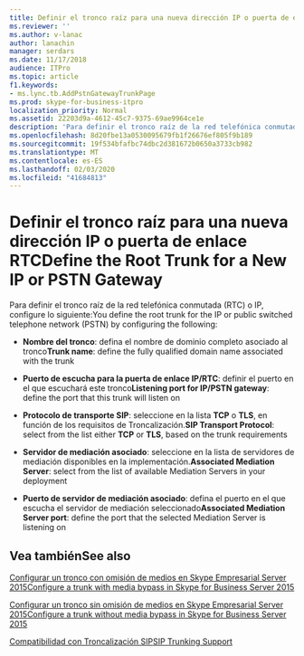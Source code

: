 ```yaml
---
title: Definir el tronco raíz para una nueva dirección IP o puerta de enlace RTC
ms.reviewer: ''
ms.author: v-lanac
author: lanachin
manager: serdars
ms.date: 11/17/2018
audience: ITPro
ms.topic: article
f1.keywords:
- ms.lync.tb.AddPstnGatewayTrunkPage
ms.prod: skype-for-business-itpro
localization_priority: Normal
ms.assetid: 22203d9a-4612-45c7-9375-69ae9964ce1e
description: 'Para definir el tronco raíz de la red telefónica conmutada (RTC) o IP, configure lo siguiente:'
ms.openlocfilehash: 8d20fbe13a0530095679fb1f26676ef805f9b189
ms.sourcegitcommit: 19f534bfafbc74dbc2d381672b0650a3733cb982
ms.translationtype: MT
ms.contentlocale: es-ES
ms.lasthandoff: 02/03/2020
ms.locfileid: "41684813"
---
```

# <a name="define-the-root-trunk-for-a-new-ip-or-pstn-gateway"></a><span data-ttu-id="e07d1-103">Definir el tronco raíz para una nueva dirección IP o puerta de enlace RTC</span><span class="sxs-lookup"><span data-stu-id="e07d1-103">Define the Root Trunk for a New IP or PSTN Gateway</span></span>

<span data-ttu-id="e07d1-104">Para definir el tronco raíz de la red telefónica conmutada (RTC) o IP, configure lo siguiente:</span><span class="sxs-lookup"><span data-stu-id="e07d1-104">You define the root trunk for the IP or public switched telephone network (PSTN) by configuring the following:</span></span>

- <span data-ttu-id="e07d1-105">**Nombre del tronco**: defina el nombre de dominio completo asociado al tronco</span><span class="sxs-lookup"><span data-stu-id="e07d1-105">**Trunk name**: define the fully qualified domain name associated with the trunk</span></span>

- <span data-ttu-id="e07d1-106">**Puerto de escucha para la puerta de enlace IP/RTC**: definir el puerto en el que escuchará este tronco</span><span class="sxs-lookup"><span data-stu-id="e07d1-106">**Listening port for IP/PSTN gateway**: define the port that this trunk will listen on</span></span>

- <span data-ttu-id="e07d1-107">**Protocolo de transporte SIP**: seleccione en la lista **TCP** o **TLS**, en función de los requisitos de Troncalización.</span><span class="sxs-lookup"><span data-stu-id="e07d1-107">**SIP Transport Protocol**: select from the list either **TCP** or **TLS**, based on the trunk requirements</span></span>

- <span data-ttu-id="e07d1-108">**Servidor de mediación asociado**: seleccione en la lista de servidores de mediación disponibles en la implementación.</span><span class="sxs-lookup"><span data-stu-id="e07d1-108">**Associated Mediation Server**: select from the list of available Mediation Servers in your deployment</span></span>

- <span data-ttu-id="e07d1-109">**Puerto de servidor de mediación asociado**: defina el puerto en el que escucha el servidor de mediación seleccionado</span><span class="sxs-lookup"><span data-stu-id="e07d1-109">**Associated Mediation Server port**: define the port that the selected Mediation Server is listening on</span></span>

## <a name="see-also"></a><span data-ttu-id="e07d1-110">Vea también</span><span class="sxs-lookup"><span data-stu-id="e07d1-110">See also</span></span>

[<span data-ttu-id="e07d1-111">Configurar un tronco con omisión de medios en Skype Empresarial Server 2015</span><span class="sxs-lookup"><span data-stu-id="e07d1-111">Configure a trunk with media bypass in Skype for Business Server 2015</span></span>](../../deploy/deploy-enterprise-voice/configure-trunk-with-media-bypass.md)

[<span data-ttu-id="e07d1-112">Configurar un tronco sin omisión de medios en Skype Empresarial Server 2015</span><span class="sxs-lookup"><span data-stu-id="e07d1-112">Configure a trunk without media bypass in Skype for Business Server 2015</span></span>](../../deploy/deploy-enterprise-voice/configure-trunk-without-media-bypass.md)

[<span data-ttu-id="e07d1-113">Compatibilidad con Troncalización SIP</span><span class="sxs-lookup"><span data-stu-id="e07d1-113">SIP Trunking Support</span></span>](https://technet.microsoft.com/library/e3042831-e8d8-4ea2-baa2-1a697401ffa0.aspx)
